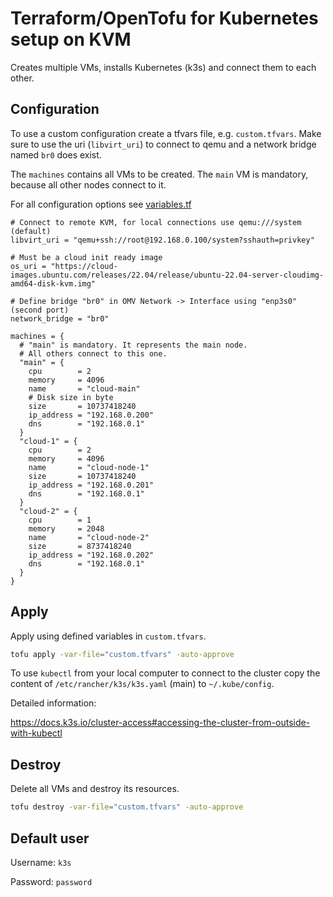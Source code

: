 # Terraform/OpenTofu for Kubernetes setup on KVM

Creates multiple VMs, installs Kubernetes (k3s) and connect
them to each other.

## Configuration 

To use a custom configuration create a tfvars file, e.g. `custom.tfvars`.
Make sure to use the uri (`libvirt_uri`) to connect to qemu and a
network bridge named `br0` does exist.

The `machines` contains all VMs to be created. The `main` VM
is mandatory, because all other nodes connect to it.

For all configuration options see [variables.tf](variables.tf)

```hcl
# Connect to remote KVM, for local connections use qemu:///system (default)
libvirt_uri = "qemu+ssh://root@192.168.0.100/system?sshauth=privkey"

# Must be a cloud init ready image
os_uri = "https://cloud-images.ubuntu.com/releases/22.04/release/ubuntu-22.04-server-cloudimg-amd64-disk-kvm.img"

# Define bridge "br0" in OMV Network -> Interface using "enp3s0" (second port)
network_bridge = "br0"

machines = {
  # "main" is mandatory. It represents the main node.
  # All others connect to this one.
  "main" = {
    cpu        = 2
    memory     = 4096
    name       = "cloud-main"
    # Disk size in byte
    size       = 10737418240
    ip_address = "192.168.0.200"
    dns        = "192.168.0.1"
  }
  "cloud-1" = {
    cpu        = 2
    memory     = 4096
    name       = "cloud-node-1"
    size       = 10737418240
    ip_address = "192.168.0.201"
    dns        = "192.168.0.1"
  }
  "cloud-2" = {
    cpu        = 1
    memory     = 2048
    name       = "cloud-node-2"
    size       = 8737418240
    ip_address = "192.168.0.202"
    dns        = "192.168.0.1"
  }
}
```

## Apply

Apply using defined variables in `custom.tfvars`. 

```bash
tofu apply -var-file="custom.tfvars" -auto-approve
```

To use `kubectl` from your local computer to connect to the cluster copy
the content of `/etc/rancher/k3s/k3s.yaml` (main) to `~/.kube/config`.

Detailed information:

https://docs.k3s.io/cluster-access#accessing-the-cluster-from-outside-with-kubectl

## Destroy

Delete all VMs and destroy its resources.

```bash
tofu destroy -var-file="custom.tfvars" -auto-approve
```

## Default user

Username: `k3s`

Password: `password`
